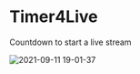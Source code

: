 # Timer4Live

Countdown to start a live stream

![2021-09-11 19-01-37](https://user-images.githubusercontent.com/4163340/132962699-46fad9af-fb0b-4477-9a98-eb0a0e4c4507.gif)

